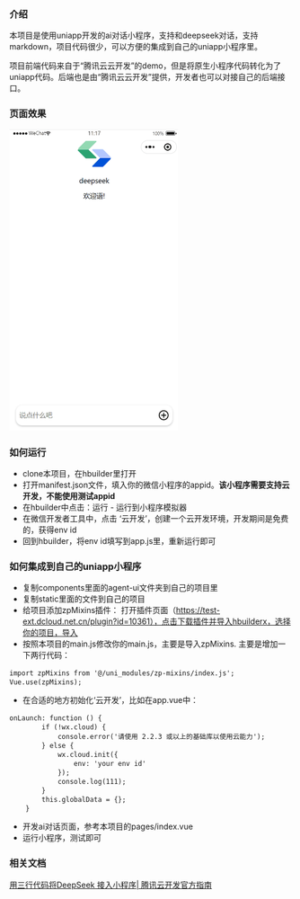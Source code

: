 ### 介绍
本项目是使用uniapp开发的ai对话小程序，支持和deepseek对话，支持markdown，项目代码很少，可以方便的集成到自己的uniapp小程序里。

项目前端代码来自于“腾讯云云开发”的demo，但是将原生小程序代码转化为了uniapp代码。后端也是由“腾讯云云开发”提供，开发者也可以对接自己的后端接口。

### 页面效果
<img src="static/screen.gif" alt="图片描述" width="300">


### 如何运行
- clone本项目，在hbuilder里打开
- 打开manifest.json文件，填入你的微信小程序的appid。**该小程序需要支持云开发，不能使用测试appid**
- 在hbuilder中点击：运行  -  运行到小程序模拟器
- 在微信开发者工具中，点击 ‘云开发’，创建一个云开发环境，开发期间是免费的，获得env id
- 回到hbuilder，将env id填写到app.js里，重新运行即可


### 如何集成到自己的uniapp小程序
- 复制components里面的agent-ui文件夹到自己的项目里
- 复制static里面的文件到自己的项目
- 给项目添加zpMixins插件：
  打开插件页面（https://test-ext.dcloud.net.cn/plugin?id=10361），点击下载插件并导入hbuilderx，选择你的项目，导入
-   按照本项目的main.js修改你的main.js，主要是导入zpMixins.
    主要是增加一下两行代码：
```
import zpMixins from '@/uni_modules/zp-mixins/index.js';
Vue.use(zpMixins);
```
- 在合适的地方初始化‘云开发’，比如在app.vue中：

```
onLaunch: function () {
        if (!wx.cloud) {
            console.error('请使用 2.2.3 或以上的基础库以使用云能力');
        } else {
            wx.cloud.init({
                env: 'your env id'
            });
            console.log(111);
        }
        this.globalData = {};
    }
```

- 开发ai对话页面，参考本项目的pages/index.vue
- 运行小程序，测试即可
### 相关文档
[用三行代码将DeepSeek 接入小程序| 腾讯云开发官方指南](https://blog.csdn.net/TCB_CloudBase/article/details/145637493)
